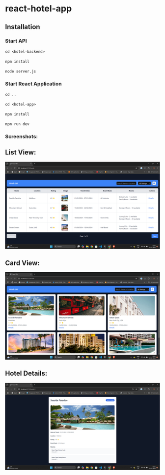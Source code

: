 # react-hotel-app

## Installation

### Start API

``` 
cd <hotel-backend>

npm install

node server.js
```

### Start React Application

```
cd ..

cd <hotel-app>

npm install

npm run dev
```

### Screenshots:

## List View:

![Hotels List - Table View](screenshots/HotelsList_TableView.png "Hotels List - Table View")

## Card View:

![Hotels List - Card View](screenshots/HotelsList_CardView.png "Hotels List - Card View")

## Hotel Details:

![Hotel Details page](screenshots/HotelDetailsPage.png "Hotels List - Card View")

